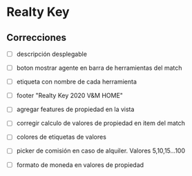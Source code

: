 # Realty Key

## Correcciones

- [ ] descripción desplegable

- [ ] boton mostrar agente en barra de herramientas del match

- [ ] etiqueta con nombre de cada herramienta

- [ ] footer "Realty Key 2020 V&M HOME"

- [ ] agregar features de propiedad en la vista

- [ ] corregir calculo de valores de propiedad en item del match

- [ ] colores de etiquetas de valores

- [ ] picker de comisión en caso de alquiler. Valores 5,10,15...100

- [ ] formato de moneda en valores de propiedad
